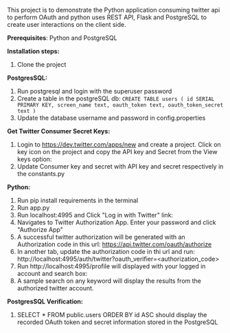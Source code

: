 This project is to demonstrate the Python application consuming twitter api to perform OAuth and python uses REST API, Flask and PostgreSQL to create user interactions on the client side.

**Prerequisites**: 
Python and PostgreSQL

**Installation steps:** 
1. Clone the project

**PostgresSQL:**
1. Run postgresql and login with the superuser password
2. Create a table in the postgreSQL db:
`CREATE TABLE users
(
	id SERIAL PRIMARY KEY,
	screen_name text,
	oauth_token text,
	oauth_token_secret text
)`
3. Update the database username and password in config.properties

**Get Twitter Consumer Secret Keys:**
1. Login to https://dev.twitter.com/apps/new and create a project. Click on key icon on the project and copy the API key and Secret from the View keys option:
2. Update Consumer key and secret with API key and secret respectively in the constants.py

**Python:**
1. Run pip install requirements in the terminal
2. Run app.py
3. Run localhost:4995 and Click "Log in with Twitter" link:
4. Navigates to Twitter Authorization App. Enter your password and click "Authorize App"
5. A successful twitter authorization will be generated with an Authorization code in this url: https://api.twitter.com/oauth/authorize
6. In another tab, update the authorization code in thi url and run: http://localhost:4995/auth/twitter?oauth_verifier=<authorization_code>
7. Run http://localhost:4995/profile will displayed with your logged in account and search box: 
8. A sample search on any keyword will display the results from the authorized twitter account.

**PostgresSQL Verification:**
1. SELECT * FROM public.users ORDER BY id ASC should display the recorded OAuth token and secret information stored in the PostgreSQL 
